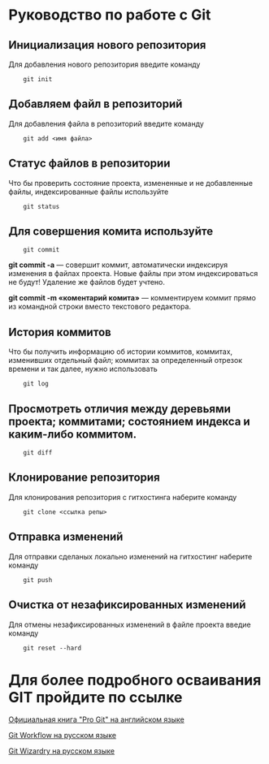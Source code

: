 # Руководство по работе с Git

## Инициализация нового репозитория

Для добавления нового репозитория введите команду
```
    git init
```

## Добавляем файл в репозиторий

Для добавления файла в репозиторий введите команду
```
    git add <имя файла>
```

## Статус файлов в репозитории
Что бы проверить состояние проекта, измененные и не добавленные файлы, индексированные файлы используйте
```
    git status
```

## Для совершения комита используйте 
```
    git commit
```

**git commit -a** — совершит коммит, автоматически индексируя изменения в файлах
проекта. Новые файлы при этом индексироваться не будут! Удаление же файлов
будет учтено.

**git commit -m «коментарий комита»** — комментируем коммит прямо из командной строки
вместо текстового редактора.

## История коммитов
Что бы получить информацию об истории коммитов, коммитах, изменивших отдельный файл; коммитах за определенный отрезок времени и так далее, нужно использовать 
```
    git log
```

## Просмотреть отличия между деревьями проекта; коммитами; состоянием индекса и каким-либо коммитом.
```
    git diff  
```

## Клонирование репозитория

Для клонирования репозитория c гитхостинга наберите команду
```
    git clone <ссылка репы>
```

## Отправка изменений

Для отправки сделаных локально изменений на гитхостинг наберите команду
```
    git push
```

## Очистка от незафиксированных изменений

Для отмены незафиксированных изменений в файле проекта введие команду
```
    git reset --hard  
```



# Для более подробного осваивания GIT пройдите по ссылке

[Официальная книга "Pro Git" на английском языке](https://git-scm.com/book/en/v2)

[Git Workflow на русском языке](https://habr.com/ru/post/60030/)

[Git Wizardry на русском языке](https://habr.com/ru/post/60347/)
